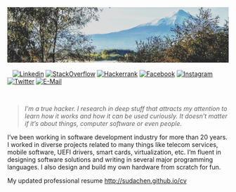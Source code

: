 <img width="850" src="assets/villarrica.jpg">

&nbsp;&nbsp;&nbsp;[![Linkedin](https://img.shields.io/badge/linked-in-369?style=flat-square&logo=linkedin&logoColor=white&color=blue)](https://www.linkedin.com/in/sudachen)
[![StackOverflow](https://img.shields.io/badge/stackoverflow-profile-f82?style=flat-square&logo=stackoverflow&logoColor=white)](https://stackoverflow.com/users/675016/alexey-sudachen)
[![Hackerrank](https://img.shields.io/badge/hacker-rank-2a5?style=flat-square&logo=hackerrank&logoColor=white)](https://hackerrank.com/alexey22)
[![Facebook](https://img.shields.io/badge/facebook-profile-28a?style=flat-square&logo=facebook&logoColor=white)](https://facebook.com/asudachen)
[![Instagram](https://img.shields.io/badge/instagram-photo-a28?style=flat-square&logo=instagram&logoColor=white)](https://www.instagram.com/alex_cabeza_roja/)
[![Twitter](https://img.shields.io/badge/twitter-follow-000?style=flat-square&logo=twitter&logoColor=white)](https://twitter.com/sudachen)
[![E-Mail](https://img.shields.io/badge/email-reveal-2a8?style=flat-square&logo=gmail&logoColor=white)](https://mailhide.io/e/ZsPUGXT5)



&nbsp;
> _I’m a true hacker. I research in deep stuff that attracts my attention to learn how it works and how it can be used curiously. It doesn’t matter if it’s about things, computer software or even people._ 

I’ve been working in software development industry for more than 20 years. I worked in diverse projects related to many things like telecom services, mobile software, UEFI drivers, smart cards, virtualization, etc. I’m fluent in designing software solutions and writing in several major programming languages. I also design and build my own hardware from scratch for fun. 

My updated professional resume http://sudachen.github.io/cv


<!-- [![Spotify](https://sudachen.vercel.app/api/spotify)]() -->


